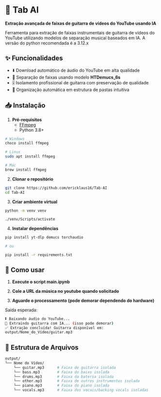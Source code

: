 # 🎸 Tab AI

**Extração avançada de faixas de guitarra de vídeos do YouTube usando IA**

Ferramenta para extração de faixas instrumentais de guitarra de vídeos do YouTube utilizando modelos de separação musical baseados em IA. A versão do python recomendada é a 3.12.x

## ✨ Funcionalidades

- ⬇️ Download automático de áudio do YouTube em alta qualidade
- 🧠 Separação de faixas usando modelo **HTDemucs_6s**
- 🎚️ Isolamento profissional de guitarra com preservação de qualidade
- 📂 Organização automática em estrutura de pastas intuitiva

## 📥 Instalação

1. **Pré-requisitos**
   - [FFmpeg](https://ffmpeg.org/)
   - Python 3.8+

```bash
# Windows
choco install ffmpeg

# Linux
sudo apt install ffmpeg

# Mac
brew install ffmpeg
```

2. **Clonar o repositório**

```bash
git clone https://github.com/ericklaus16/Tab-AI
cd Tab-AI
```

3. **Criar ambiente virtual**

```bash
python -m venv venv

./venv/Scripts/activate
```

4. **Instalar dependências**

```bash
pip install yt-dlp demucs torchaudio

# ou

pip install -r requirements.txt
```

## 🚀 Como usar

1. **Execute o script main.ipynb**

2. **Cole a URL da música no youtube quando solicitado**

3. **Aguarde o processamento (pode demorar dependendo do hardware)**

Saída esperada:

```bash
⏬ Baixando áudio do YouTube...
🎸 Extraindo guitarra com IA... (isso pode demorar)
✅ Extração concluída! Guitarra disponível em:
output/Nome_do_Vídeo/guitar.mp3
```

## 📂 Estrutura de Arquivos

```bash
output/
└── Nome do Vídeo/
    └── guitar.mp3      # Faixa de guitarra isolada
    └── bass.mp3        # Faixa do baixo isolada
    └── drums.mp3       # Faixa da bateria isolada
    └── other.mp3       # Faixa de outros instrumentos isolada
    └── piano.mp3       # Faixa do piano isolada
    └── vocals.mp3      # Faixa dos vocais/backing vocals isoladas
```